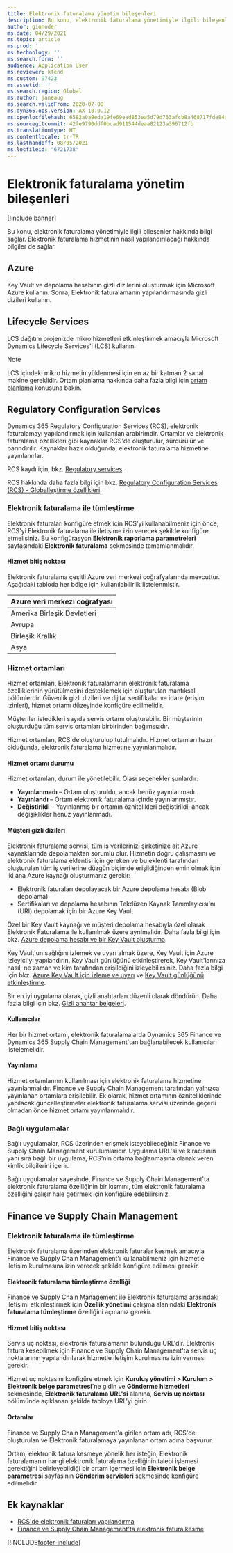 ```yaml
---
title: Elektronik faturalama yönetim bileşenleri
description: Bu konu, elektronik faturalama yönetimiyle ilgili bileşenler hakkında bilgi sağlar.
author: gionoder
ms.date: 04/29/2021
ms.topic: article
ms.prod: ''
ms.technology: ''
ms.search.form: ''
audience: Application User
ms.reviewer: kfend
ms.custom: 97423
ms.assetid: ''
ms.search.region: Global
ms.author: janeaug
ms.search.validFrom: 2020-07-08
ms.dyn365.ops.version: AX 10.0.12
ms.openlocfilehash: 6582a0a9eda19fe69ead853ea5d79d763afcb8a468717fde84a32146fd0f79af
ms.sourcegitcommit: 42fe9790ddf0bdad911544deaa82123a396712fb
ms.translationtype: HT
ms.contentlocale: tr-TR
ms.lasthandoff: 08/05/2021
ms.locfileid: "6721738"
---
```

# <a name="electronic-invoicing-administration-components"></a>Elektronik faturalama yönetim bileşenleri

[!include [banner](../includes/banner.md)]


Bu konu, elektronik faturalama yönetimiyle ilgili bileşenler hakkında bilgi sağlar. Elektronik faturalama hizmetinin nasıl yapılandırılacağı hakkında bilgiler de sağlar.

## <a name="azure"></a>Azure

Key Vault ve depolama hesabının gizli dizilerini oluşturmak için Microsoft Azure kullanın. Sonra, Elektronik faturalamanın yapılandırmasında gizli dizileri kullanın.

## <a name="lifecycle-services"></a>Lifecycle Services

LCS dağıtım projenizde mikro hizmetleri etkinleştirmek amacıyla Microsoft Dynamics Lifecycle Services'i (LCS) kullanın.

> [!NOTE]
> LCS içindeki mikro hizmetin yüklenmesi için en az bir katman 2 sanal makine gereklidir. Ortam planlama hakkında daha fazla bilgi için [ortam planlama](../../fin-ops-core/fin-ops/imp-lifecycle/environment-planning.md) konusuna bakın.
 

## <a name="regulatory-configuration-services"></a>Regulatory Configuration Services

Dynamics 365 Regulatory Configuration Services (RCS), elektronik faturalamayı yapılandırmak için kullanılan arabirimdir. Ortamlar ve elektronik faturalama özellikleri gibi kaynaklar RCS'de oluşturulur, sürdürülür ve barındırılır. Kaynaklar hazır olduğunda, elektronik faturalama hizmetine yayınlanırlar.

RCS kaydı için, bkz. [Regulatory services](https://marketing.configure.global.dynamics.com/).

RCS hakkında daha fazla bilgi için bkz. [Regulatory Configuration Services (RCS) - Globalleştirme özellikleri](rcs-globalization-feature.md).

### <a name="integration-with-electronic-invoicing"></a>Elektronik faturalama ile tümleştirme 

Elektronik faturaları konfigüre etmek için RCS'yi kullanabilmeniz için önce, RCS'yi Elektronik faturalama ile iletişime izin verecek şekilde konfigüre etmelisiniz. Bu konfigürasyon **Elektronik raporlama parametreleri** sayfasındaki **Elektronik faturalama** sekmesinde tamamlanmalıdır.

#### <a name="service-endpoint"></a>Hizmet bitiş noktası

Elektronik faturalama çeşitli Azure veri merkezi coğrafyalarında mevcuttur. Aşağıdaki tabloda her bölge için kullanılabilirlik listelenmiştir.

| Azure veri merkezi coğrafyası |
|----------------------------|
| Amerika Birleşik Devletleri              |
| Avrupa                     |
| Birleşik Krallık             |
| Asya                       |

### <a name="service-environments"></a>Hizmet ortamları

Hizmet ortamları, Elektronik faturalamanın elektronik faturalama özelliklerinin yürütülmesini desteklemek için oluşturulan mantıksal bölümlerdir. Güvenlik gizli dizileri ve dijital sertifikalar ve idare (erişim izinleri), hizmet ortamı düzeyinde konfigüre edilmelidir.

Müşteriler istedikleri sayıda servis ortamı oluşturabilir. Bir müşterinin oluşturduğu tüm servis ortamları birbirinden bağımsızdır.

Hizmet ortamları, RCS'de oluşturulup tutulmalıdır. Hizmet ortamları hazır olduğunda, elektronik faturalama hizmetine yayınlanmalıdır.

#### <a name="service-environment-status"></a>Hizmet ortamı durumu

Hizmet ortamları, durum ile yönetilebilir. Olası seçenekler şunlardır:

- **Yayınlanmadı** – Ortam oluşturuldu, ancak henüz yayınlanmadı.
- **Yayınlandı** – Ortam elektronik faturalama içinde yayınlanmıştır.
- **Değiştirildi** – Yayınlanmış bir ortamın öznitelikleri değiştirildi, ancak değişiklikler henüz yayınlanmadı.

#### <a name="customer-secrets"></a>Müşteri gizli dizileri

Elektronik faturalama servisi, tüm iş verilerinizi şirketinize ait Azure kaynaklarında depolamaktan sorumlu olur. Hizmetin doğru çalışmasını ve elektronik faturalama eklentisi için gereken ve bu eklenti tarafından oluşturulan tüm iş verilerine düzgün biçimde erişildiğinden emin olmak için iki ana Azure kaynağı oluşturmanız gerekir:

- Elektronik faturaları depolayacak bir Azure depolama hesabı (Blob depolama)
- Sertifikaları ve depolama hesabının Tekdüzen Kaynak Tanımlayıcısı'nı (URI) depolamak için bir Azure Key Vault


Özel bir Key Vault kaynağı ve müşteri depolama hesabıyla özel olarak Elektronik Faturalama ile kullanılmak üzere ayrılmalıdır. Daha fazla bilgi için bkz. [Azure depolama hesabı ve bir Key Vault oluşturma](e-invoicing-create-azure-storage-account-key-vault.md).

Key Vault'un sağlığını izlemek ve uyarı almak üzere, Key Vault için Azure İzleyici'yi yapılandırın. Key Vault günlüğünü etkinleştirerek, Key Vault'larınıza nasıl, ne zaman ve kim tarafından erişildiğini izleyebilirsiniz. Daha fazla bilgi için bkz. [Azure Key Vault için izleme ve uyarı](/azure/key-vault/general/alert) ve [Key Vault günlüğünü etkinleştirme](/azure/key-vault/general/howto-logging?tabs=azure-cli).

Bir en iyi uygulama olarak, gizli anahtarları düzenli olarak döndürün. Daha fazla bilgi için bkz. [Gizli anahtar belgeleri](/azure/key-vault/secrets/).

#### <a name="users"></a>Kullanıcılar

Her bir hizmet ortamı, elektronik faturalamalarda Dynamics 365 Finance ve Dynamics 365 Supply Chain Management'tan bağlanabilecek kullanıcıları listelemelidir.

#### <a name="publication"></a>Yayınlama

Hizmet ortamlarının kullanılması için elektronik faturalama hizmetine yayınlanmalıdır. Finance ve Supply Chain Management tarafından yalnızca yayınlanan ortamlara erişilebilir. Ek olarak, hizmet ortamının özniteliklerinde yapılacak güncelleştirmeler elektronik faturalama servisi üzerinde geçerli olmadan önce hizmet ortamı yayınlanmalıdır.

### <a name="connected-applications"></a>Bağlı uygulamalar

Bağlı uygulamalar, RCS üzerinden erişmek isteyebileceğiniz Finance ve Supply Chain Management kurulumlarıdır. Uygulama URL'si ve kiracısının yanı sıra bağlı bir uygulama, RCS'nin ortama bağlanmasına olanak veren kimlik bilgilerini içerir.

Bağlı uygulamalar sayesinde, Finance ve Supply Chain Management'ta elektronik faturalama özelliğinin bir kısmını, tüm elektronik faturalama özelliğini çalışır hale getirmek için konfigüre edebilirsiniz.

## <a name="finance-and-supply-chain-management"></a>Finance ve Supply Chain Management

### <a name="integration-with-electronic-invoicing"></a>Elektronik faturalama ile tümleştirme

Elektronik faturalama üzerinden elektronik faturalar kesmek amacıyla Finance ve Supply Chain Management'ı kullanabilmeniz için hizmetle iletişim kurulmasına izin verecek şekilde konfigüre edilmesi gerekir.

#### <a name="electronic-invoicing-integration-feature"></a>Elektronik faturalama tümleştirme özelliği

Finance ve Supply Chain Management ile Elektronik faturalama arasındaki iletişimi etkinleştirmek için **Özellik yönetimi** çalışma alanındaki **Elektronik faturalama tümleştirme** özelliğini açmanız gerekir.

#### <a name="service-endpoint"></a>Hizmet bitiş noktası

Servis uç noktası, elektronik faturalamanın bulunduğu URL'dir. Elektronik fatura kesebilmek için Finance ve Supply Chain Management'ta servis uç noktalarının yapılandırılarak hizmetle iletişim kurulmasına izin vermesi gerekir.

Hizmet uç noktasını konfigüre etmek için **Kuruluş yönetimi \> Kurulum \> Elektronik belge parametresi**'ne gidin ve **Gönderme hizmetleri** sekmesinde, **Elektronik faturalama URL'si** alanına, **Servis uç noktası** bölümünde açıklanan şekilde tabloya URL'yi girin.

#### <a name="environments"></a>Ortamlar

Finance ve Supply Chain Management'a girilen ortam adı, RCS'de oluşturulan ve Elektronik faturalamaya yayınlanan ortam adına başvurur.

Ortam, elektronik fatura kesmeye yönelik her isteğin, Elektronik faturalamanın hangi elektronik faturalama özelliğinin talebi işlemesi gerektiğini belirleyebildiği bir ortam içermesi için **Elektronik belge parametresi** sayfasının **Gönderim servisleri** sekmesinde konfigüre edilmelidir.

## <a name="additional-resources"></a>Ek kaynaklar

- [RCS'de elektronik faturaları yapılandırma](e-invoicing-configuration-rcs.md)
- [Finance ve Supply Chain Management'ta elektronik fatura kesme](e-invoicing-issuing-electronic-invoices-finance-supply-chain-management.md)


[!INCLUDE[footer-include](../../includes/footer-banner.md)]
